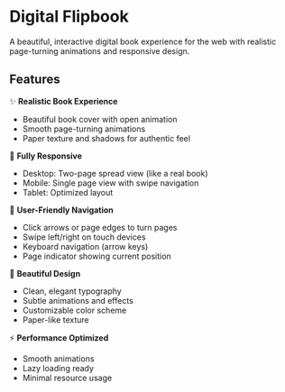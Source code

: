 # Digital Flipbook

A beautiful, interactive digital book experience for the web with realistic page-turning animations and responsive design.

## Features

✨ **Realistic Book Experience**
- Beautiful book cover with open animation
- Smooth page-turning animations
- Paper texture and shadows for authentic feel

📱 **Fully Responsive**
- Desktop: Two-page spread view (like a real book)
- Mobile: Single page view with swipe navigation
- Tablet: Optimized layout

🎯 **User-Friendly Navigation**
- Click arrows or page edges to turn pages
- Swipe left/right on touch devices
- Keyboard navigation (arrow keys)
- Page indicator showing current position

🎨 **Beautiful Design**
- Clean, elegant typography
- Subtle animations and effects
- Customizable color scheme
- Paper-like texture

⚡ **Performance Optimized**
- Smooth animations
- Lazy loading ready
- Minimal resource usage
